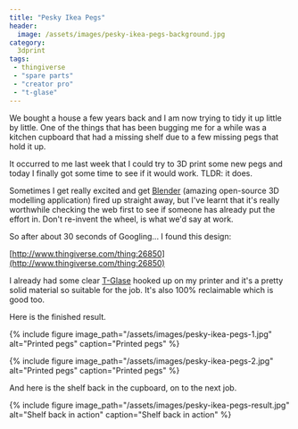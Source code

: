 ```yaml
---
title: "Pesky Ikea Pegs"
header:
  image: /assets/images/pesky-ikea-pegs-background.jpg
category:
  3dprint
tags:
 - thingiverse
 - "spare parts"
 - "creator pro"
 - "t-glase"
---
```


We bought a house a few years back and I am now trying to tidy it up little by little. One of
the things that has been bugging me for a while was a kitchen cupboard that had a missing shelf
due to a few missing pegs that hold it up.

It occurred to me last week that I could try to 3D print some new pegs and today I finally got some time to 
see if it would work. TLDR: it does. 

Sometimes I get really excited and get [Blender](https://www.blender.org/) (amazing open-source 
3D modelling application) fired up straight away, but I've learnt that it's
really worthwhile checking the web first to see if someone has already put the effort in. Don't 
re-invent the wheel, is what we'd say at work.

So after about 30 seconds of Googling... I found this design:

[http://www.thingiverse.com/thing:26850](http://www.thingiverse.com/thing:26850)


I already had some clear [T-Glase](http://taulman3d.com/t-glase-features.html) hooked up on my 
printer and it's a pretty solid material so suitable for the job. It's also 100% reclaimable which
is good too. 

Here is the finished result.

{% include figure image_path="/assets/images/pesky-ikea-pegs-1.jpg" alt="Printed pegs" caption="Printed pegs" %}

{% include figure image_path="/assets/images/pesky-ikea-pegs-2.jpg" alt="Printed pegs" caption="Printed pegs" %}

And here is the shelf back in the cupboard, on to the next job.

{% include figure image_path="/assets/images/pesky-ikea-pegs-result.jpg" alt="Shelf back in action" caption="Shelf back in action" %}

